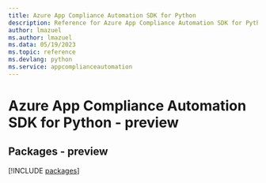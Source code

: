 ```yaml
---
title: Azure App Compliance Automation SDK for Python
description: Reference for Azure App Compliance Automation SDK for Python
author: lmazuel
ms.author: lmazuel
ms.data: 05/19/2023
ms.topic: reference
ms.devlang: python
ms.service: appcomplianceautomation
---
```

# Azure App Compliance Automation SDK for Python - preview
## Packages - preview
[!INCLUDE [packages](app-compliance-automation-index.md)]